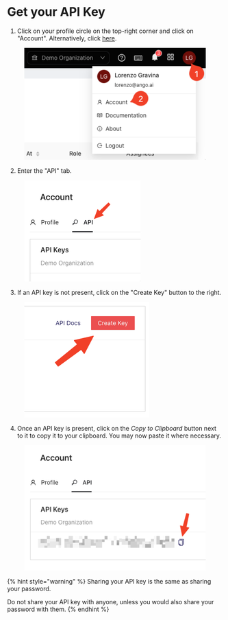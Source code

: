 # Get your API Key

1. Click on your profile circle on the top-right corner and click on "Account". Alternatively, click [here](https://hub.ango.ai/account).

<figure><img src="../.gitbook/assets/image (4).png" alt=""><figcaption></figcaption></figure>

2. Enter the "API" tab.

<figure><img src="../.gitbook/assets/image (6).png" alt=""><figcaption></figcaption></figure>

3. If an API key is not present, click on the "Create Key" button to the right.

<figure><img src="../.gitbook/assets/image (1).png" alt=""><figcaption></figcaption></figure>

4. Once an API key is present, click on the _Copy to Clipboard_ button next to it to copy it to your clipboard. You may now paste it where necessary.

<figure><img src="../.gitbook/assets/image (5) (1).png" alt=""><figcaption></figcaption></figure>

{% hint style="warning" %}
Sharing your API key is the same as sharing your password.

Do not share your API key with anyone, unless you would also share your password with them.
{% endhint %}

